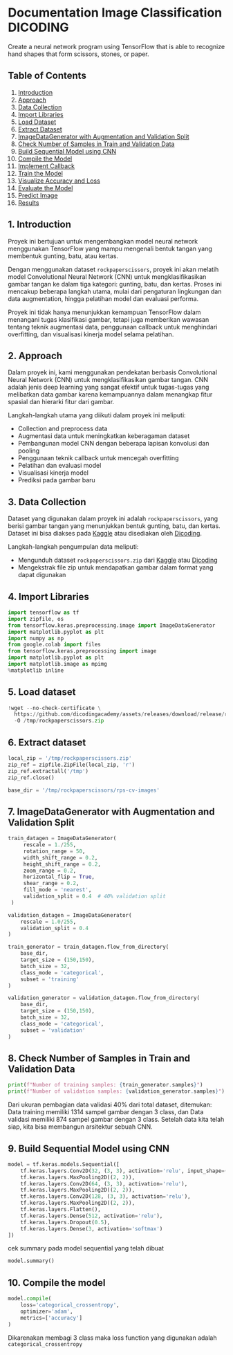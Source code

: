 # **Documentation Image Classification DICODING**
Create a neural network program using TensorFlow that is able to recognize hand shapes that form scissors, stones, or paper.

## Table of Contents
1. [Introduction](#1-introduction)
2. [Approach](#2-approach)
3. [Data Collection](#3-data-collection)
4. [Import Libraries](#4-import-libraries)
5. [Load Dataset](#5-load-dataset)
6. [Extract Dataset](#6-extract-dataset)
7. [ImageDataGenerator with Augmentation and Validation Split](#7-imagedatagenerator-with-augmentation-and-validation-split)
8. [Check Number of Samples in Train and Validation Data](#8-check-number-of-samples-in-train-and-validation-data)
9. [Build Sequential Model using CNN](#9-build-sequential-model-using-cnn)
10. [Compile the Model](#10-compile-the-model)
11. [Implement Callback](#11-implement-callback)
12. [Train the Model](#12-train-the-model)
13. [Visualize Accuracy and Loss](#13-visualize-accuracy-and-loss)
14. [Evaluate the Model](#14-evaluate-the-model)
15. [Predict Image](#15-predict-image)
16. [Results](#16-results)

## 1. Introduction
Proyek ini bertujuan untuk mengembangkan model neural network menggunakan TensorFlow yang mampu mengenali bentuk tangan yang membentuk gunting, batu, atau kertas.

Dengan menggunakan dataset `rockpaperscissors`, proyek ini akan melatih model Convolutional Neural Network (CNN) untuk mengklasifikasikan gambar tangan ke dalam tiga kategori: gunting, batu, dan kertas. Proses ini mencakup beberapa langkah utama, mulai dari pengaturan lingkungan dan data augmentation, hingga pelatihan model dan evaluasi performa.

Proyek ini tidak hanya menunjukkan kemampuan TensorFlow dalam menangani tugas klasifikasi gambar, tetapi juga memberikan wawasan tentang teknik augmentasi data, penggunaan callback untuk menghindari overfitting, dan visualisasi kinerja model selama pelatihan.

## 2. Approach
Dalam proyek ini, kami menggunakan pendekatan berbasis Convolutional Neural Network (CNN) untuk mengklasifikasikan gambar tangan. CNN adalah jenis deep learning yang sangat efektif untuk tugas-tugas yang melibatkan data gambar karena kemampuannya dalam menangkap fitur spasial dan hierarki fitur dari gambar.

Langkah-langkah utama yang diikuti dalam proyek ini meliputi:
- Collection and preprocess data
- Augmentasi data untuk meningkatkan keberagaman dataset
- Pembangunan model CNN dengan beberapa lapisan konvolusi dan pooling
- Penggunaan teknik callback untuk mencegah overfitting
- Pelatihan dan evaluasi model
- Visualisasi kinerja model
- Prediksi pada gambar baru

## 3. Data Collection
Dataset yang digunakan dalam proyek ini adalah `rockpaperscissors`, yang berisi gambar tangan yang menunjukkan bentuk gunting, batu, dan kertas. Dataset ini bisa diakses pada [Kaggle](https://www.kaggle.com/drgfreeman/rockpaperscissors) atau disediakan oleh [Dicoding](https://github.com/dicodingacademy/assets/releases/download/release/rockpaperscissors.zip).

Langkah-langkah pengumpulan data meliputi:
- Mengunduh dataset `rockpaperscissors.zip` dari [Kaggle](https://www.kaggle.com/drgfreeman/rockpaperscissors) atau [Dicoding](https://github.com/dicodingacademy/assets/releases/download/release/rockpaperscissors.zip)
- Mengekstrak file zip untuk mendapatkan gambar dalam format yang dapat digunakan

## 4. Import Libraries
```python
import tensorflow as tf
import zipfile, os
from tensorflow.keras.preprocessing.image import ImageDataGenerator
import matplotlib.pyplot as plt
import numpy as np
from google.colab import files
from tensorflow.keras.preprocessing import image
import matplotlib.pyplot as plt
import matplotlib.image as mpimg
%matplotlib inline
```

## 5. Load dataset
```python
!wget --no-check-certificate \
  https://github.com/dicodingacademy/assets/releases/download/release/rockpaperscissors.zip \
  -O /tmp/rockpaperscissors.zip
```

## 6. Extract dataset
```python
local_zip = '/tmp/rockpaperscissors.zip'
zip_ref = zipfile.ZipFile(local_zip, 'r')
zip_ref.extractall('/tmp')
zip_ref.close()

base_dir = '/tmp/rockpaperscissors/rps-cv-images'
```

## 7. ImageDataGenerator with Augmentation and Validation Split
```python
train_datagen = ImageDataGenerator(
     rescale = 1./255,
     rotation_range = 50,
     width_shift_range = 0.2,
     height_shift_range = 0.2,
     zoom_range = 0.2,
     horizontal_flip = True,
     shear_range = 0.2,
     fill_mode = 'nearest',
     validation_split = 0.4  # 40% validation split
 )

validation_datagen = ImageDataGenerator(
    rescale = 1.0/255,
    validation_split = 0.4
)

train_generator = train_datagen.flow_from_directory(
    base_dir,
    target_size = (150,150),
    batch_size = 32,
    class_mode = 'categorical',
    subset = 'training'
)

validation_generator = validation_datagen.flow_from_directory(
    base_dir,
    target_size = (150,150),
    batch_size = 32,
    class_mode = 'categorical',
    subset = 'validation'
)
```

## 8. Check Number of Samples in Train and Validation Data
```python
print(f"Number of training samples: {train_generator.samples}")
print(f"Number of validation samples: {validation_generator.samples}")
```
Dari ukuran pembagian data validasi 40% dari total dataset, ditemukan: Data training memiliki 1314 sampel gambar dengan 3 class, dan Data validasi memiliki 874 sampel gambar dengan 3 class. Setelah data kita telah siap, kita bisa membangun arsitektur sebuah CNN.

## 9. Build Sequential Model using CNN
```python
model = tf.keras.models.Sequential([
    tf.keras.layers.Conv2D(32, (3, 3), activation='relu', input_shape=(150, 150, 3)),
    tf.keras.layers.MaxPooling2D((2, 2)),
    tf.keras.layers.Conv2D(64, (3, 3), activation='relu'),
    tf.keras.layers.MaxPooling2D((2, 2)),
    tf.keras.layers.Conv2D(128, (3, 3), activation='relu'),
    tf.keras.layers.MaxPooling2D((2, 2)),
    tf.keras.layers.Flatten(),
    tf.keras.layers.Dense(512, activation='relu'),
    tf.keras.layers.Dropout(0.5),
    tf.keras.layers.Dense(3, activation='softmax')
])
```
cek summary pada model sequential yang telah dibuat
```python
model.summary()
```

## 10. Compile the model
```python
model.compile(
    loss='categorical_crossentropy',
    optimizer='adam',
    metrics=['accuracy']
)
```
Dikarenakan membagi 3 class maka loss function yang digunakan adalah `categorical_crossentropy`

